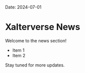 Date: 2024-07-01
# Xalterverse News

Welcome to the news section!

* Item 1
* Item 2

Stay tuned for more updates.
